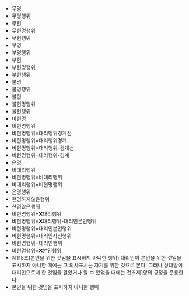 - 무명
- 무명행위
- 무현
- 무현명행위
- 무현행위
- 부명
- 부명행위
- 부현
- 부현명행위
- 부현행위
- 불명
- 불명행위
- 불현
- 불현명행위
- 불현행위
- 비현명
- 비현명행위
- 비현명행위=대리행위경계선
- 비현명행위=대리행위경계
- 비현명행위=대리행위-경계선
- 비현명행위=대리행위-경계
- 은명
- 비대리행위
- 비현명행위=비대리행위
- 비대리행위=비현명행위
- 은명행위
- 현명하지않은행위
- 현명않은행위
- 비현명행위=❌대리행위
- 비현명행위=❌대리행위-대리인본인행위
- 비현명행위=대리인본인행위
- 비현명행위=대리인자신행위
- 비현명행위=대리인행위
- 비현명행위=❌본인행위
- 제115조(본인을 위한 것임을 표시하지 아니한 행위) 대리인이 본인을 위한 것임을 표시하지 아니한 때에는 그 의사표시는 자기를 위한 것으로 본다. 그러나 상대방이 대리인으로서 한 것임을 알았거나 알 수 있었을 때에는 전조제1항의 규정을 준용한다.
- 본인을 위한 것임을 표시하지 아니한 행위

